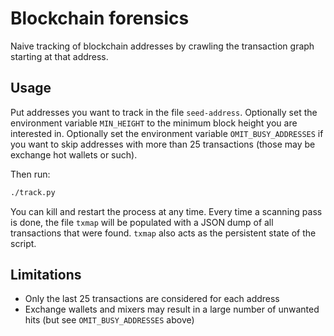 # Blockchain forensics

Naive tracking of blockchain addresses by crawling the transaction
graph starting at that address.

## Usage

Put addresses you want to track in the file `seed-address`.  Optionally set
the environment variable `MIN_HEIGHT` to the minimum block height
you are interested in.  Optionally set the environment variable `OMIT_BUSY_ADDRESSES`
if you want to skip addresses with more than 25 transactions (those may be exchange
hot wallets or such).

Then run:

```sh
./track.py
```

You can kill and restart the process at any time.  Every time a scanning pass is
done, the file `txmap` will be populated with a JSON dump of all transactions
that were found.  `txmap` also acts as the persistent state of the script.

## Limitations

- Only the last 25 transactions are considered for each address
- Exchange wallets and mixers may result in a large number of unwanted hits (but see `OMIT_BUSY_ADDRESSES` above)
